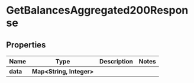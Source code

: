 

# GetBalancesAggregated200Response


## Properties

| Name | Type | Description | Notes |
|------------ | ------------- | ------------- | -------------|
|**data** | **Map&lt;String, Integer&gt;** |  |  |



